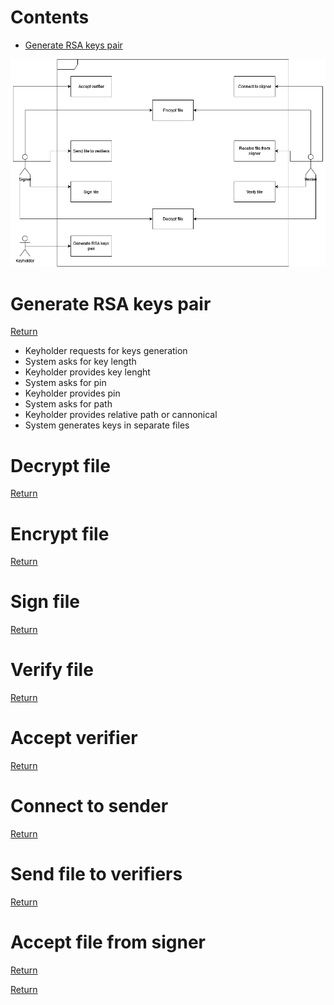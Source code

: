 # Contents
- [Generate RSA keys pair](#generate-rsa-keys-pair)

![Use case diagram](<Use case diagram.jpg>)

# Generate RSA keys pair
[Return](#contents)

- Keyholder requests for keys generation
- System asks for key length
- Keyholder provides key lenght
- System asks for pin
- Keyholder provides pin
- System asks for path
- Keyholder provides relative path or cannonical
- System generates keys in separate files

# Decrypt file
[Return](#contents)

# Encrypt file
[Return](#contents)

# Sign file
[Return](#contents)

# Verify file
[Return](#contents)

# Accept verifier
[Return](#contents)

# Connect to sender
[Return](#contents)

# Send file to verifiers
[Return](#contents)

# Accept file from signer
[Return](#contents)

[Return](#contents)